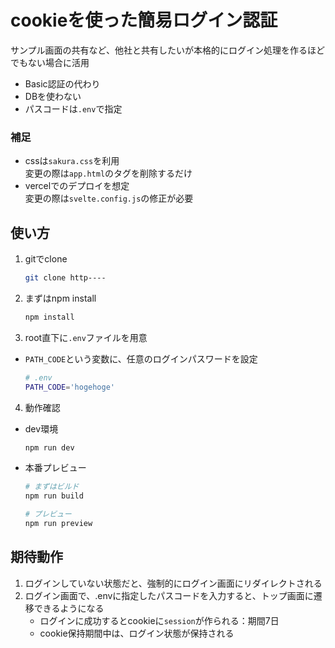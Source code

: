 # cookieを使った簡易ログイン認証

サンプル画面の共有など、他社と共有したいが本格的にログイン処理を作るほどでもない場合に活用

- Basic認証の代わり
- DBを使わない
- パスコードは`.env`で指定

### 補足

- cssは`sakura.css`を利用  
  変更の際は`app.html`のタグを削除するだけ
- vercelでのデプロイを想定  
  変更の際は`svelte.config.js`の修正が必要

## 使い方

1. gitでclone

   ```bash
   git clone http----
   ```

2. まずはnpm install

   ```bash
   npm install
   ```

3. root直下に`.env`ファイルを用意

- `PATH_CODE`という変数に、任意のログインパスワードを設定

  ```bash
  # .env
  PATH_CODE='hogehoge'
  ```

4. 動作確認

- dev環境
  ```bash
  npm run dev
  ```
- 本番プレビュー

  ```bash
  # まずはビルド
  npm run build

  # プレビュー
  npm run preview
  ```

## 期待動作

1. ログインしていない状態だと、強制的にログイン画面にリダイレクトされる
2. ログイン画面で、.envに指定したパスコードを入力すると、トップ画面に遷移できるようになる
   - ログインに成功するとcookieに`session`が作られる：期間7日
   - cookie保持期間中は、ログイン状態が保持される

